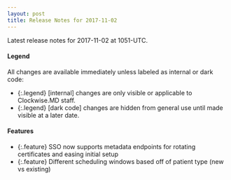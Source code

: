 ```yaml
---
layout: post
title: Release Notes for 2017-11-02
---
```


Latest release notes for 2017-11-02 at 1051-UTC.

<div class='legend' markdown='1'>

#### Legend

All changes are available immediately unless labeled as internal or dark code:

- {:.legend} [internal] changes are only visible or applicable to Clockwise.MD staff.
- {:.legend} [dark code] changes are hidden from general use until made visible at a later date.

</div>

<div class='features' markdown='1'>

#### Features

- {:.feature} SSO now supports metadata endpoints for rotating certificates and easing initial setup
- {:.feature} Different scheduling windows based off of patient type (new vs existing)

</div>


